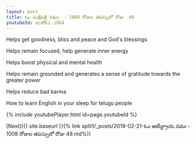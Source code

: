 ```yaml
---
layout: post
title: ఓం సంక్షేపత్రే నమః  - 1008 రోజుల తపస్సులో రోజు  48
youtubeId: acdMLL-iOG4
---
```

 
 
Helps get goodness, bliss and peace and God's blessings
 
Helps remain focused, help generate inner energy 
 
Helps boost physical and mental health 
 
Helps remain grounded and generates a sense of gratitude towards the greater power 
 
Helps reduce bad karma
 
How to learn English in your sleep for telugu people
 
 
 
 


{% include youtubePlayer.html id=page.youtubeId %}
 
[Next]({{ site.baseurl }}{% link split1/_posts/2019-02-21-ఓం ఆటీన్ద్రాయ నమః  - 1008 రోజుల తపస్సులో రోజు  49.md%})
 
